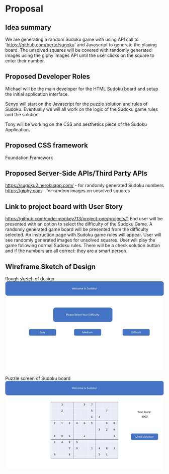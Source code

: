# Proposal

## Idea summary
We are generating a random Sudoku game with using API call to 'https://github.com/berto/sugoku' and Javascript to generate the playing board. 
The unsolved squares will be covered with randomly generated images using the giphy images API until the user clicks on the square to enter their number. 

## Proposed Developer Roles
Michael will be the main developer for the HTML Sudoku board and setup the initial application interface. 

Senyo will start on the Javascript for the puzzle solution and rules of Sudoku. Eventually we will all work on the logic of the Sudoku game rules and the solution. 

Tony will be working on the CSS and aesthetics piece of the Sudoku Application. 

## Proposed CSS framework
Foundation Framework

## Proposed Server-Side APIs/Third Party APIs
https://sugoku2.herokuapp.com/ - for randomly generated Sudoku numbers
https://giphy.com - for random images on unsolved squares

## Link to project board with User Story
https://github.com/code-monkey713/project-one/projects/1
End user will be presented with an option to select the difficulty of the Sudoku Game.
A randomly generated game board will be presented from the difficulty selected. 
An instruction page with Sudoku game rules will appear. 
User will see randomly generated images for unsolved squares. 
User will play the game following normal Sudoku rules. 
There will be a check solution button and if the numbers are all correct: they are a smart person. 

## Wireframe Sketch of Design
Rough sketch of design
![welcome screen to choose difficulty](./screenshot-welcome.png)

Puzzle screen of Sudoku board
![sudoku board screen](./screenshot-board.png)
